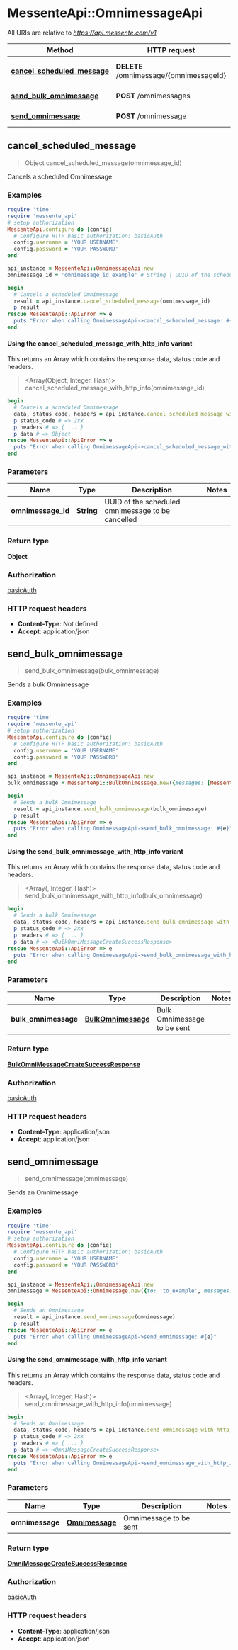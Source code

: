 # MessenteApi::OmnimessageApi

All URIs are relative to *https://api.messente.com/v1*

| Method | HTTP request | Description |
| ------ | ------------ | ----------- |
| [**cancel_scheduled_message**](OmnimessageApi.md#cancel_scheduled_message) | **DELETE** /omnimessage/{omnimessageId} | Cancels a scheduled Omnimessage |
| [**send_bulk_omnimessage**](OmnimessageApi.md#send_bulk_omnimessage) | **POST** /omnimessages | Sends a bulk Omnimessage |
| [**send_omnimessage**](OmnimessageApi.md#send_omnimessage) | **POST** /omnimessage | Sends an Omnimessage |


## cancel_scheduled_message

> Object cancel_scheduled_message(omnimessage_id)

Cancels a scheduled Omnimessage

### Examples

```ruby
require 'time'
require 'messente_api'
# setup authorization
MessenteApi.configure do |config|
  # Configure HTTP basic authorization: basicAuth
  config.username = 'YOUR USERNAME'
  config.password = 'YOUR PASSWORD'
end

api_instance = MessenteApi::OmnimessageApi.new
omnimessage_id = 'omnimessage_id_example' # String | UUID of the scheduled omnimessage to be cancelled

begin
  # Cancels a scheduled Omnimessage
  result = api_instance.cancel_scheduled_message(omnimessage_id)
  p result
rescue MessenteApi::ApiError => e
  puts "Error when calling OmnimessageApi->cancel_scheduled_message: #{e}"
end
```

#### Using the cancel_scheduled_message_with_http_info variant

This returns an Array which contains the response data, status code and headers.

> <Array(Object, Integer, Hash)> cancel_scheduled_message_with_http_info(omnimessage_id)

```ruby
begin
  # Cancels a scheduled Omnimessage
  data, status_code, headers = api_instance.cancel_scheduled_message_with_http_info(omnimessage_id)
  p status_code # => 2xx
  p headers # => { ... }
  p data # => Object
rescue MessenteApi::ApiError => e
  puts "Error when calling OmnimessageApi->cancel_scheduled_message_with_http_info: #{e}"
end
```

### Parameters

| Name | Type | Description | Notes |
| ---- | ---- | ----------- | ----- |
| **omnimessage_id** | **String** | UUID of the scheduled omnimessage to be cancelled |  |

### Return type

**Object**

### Authorization

[basicAuth](../README.md#basicAuth)

### HTTP request headers

- **Content-Type**: Not defined
- **Accept**: application/json


## send_bulk_omnimessage

> <BulkOmniMessageCreateSuccessResponse> send_bulk_omnimessage(bulk_omnimessage)

Sends a bulk Omnimessage

### Examples

```ruby
require 'time'
require 'messente_api'
# setup authorization
MessenteApi.configure do |config|
  # Configure HTTP basic authorization: basicAuth
  config.username = 'YOUR USERNAME'
  config.password = 'YOUR PASSWORD'
end

api_instance = MessenteApi::OmnimessageApi.new
bulk_omnimessage = MessenteApi::BulkOmnimessage.new({messages: [MessenteApi::Omnimessage.new({to: 'to_example', messages: [MessenteApi::SMS.new({text: 'Hello world!'})]})]}) # BulkOmnimessage | Bulk Omnimessage to be sent

begin
  # Sends a bulk Omnimessage
  result = api_instance.send_bulk_omnimessage(bulk_omnimessage)
  p result
rescue MessenteApi::ApiError => e
  puts "Error when calling OmnimessageApi->send_bulk_omnimessage: #{e}"
end
```

#### Using the send_bulk_omnimessage_with_http_info variant

This returns an Array which contains the response data, status code and headers.

> <Array(<BulkOmniMessageCreateSuccessResponse>, Integer, Hash)> send_bulk_omnimessage_with_http_info(bulk_omnimessage)

```ruby
begin
  # Sends a bulk Omnimessage
  data, status_code, headers = api_instance.send_bulk_omnimessage_with_http_info(bulk_omnimessage)
  p status_code # => 2xx
  p headers # => { ... }
  p data # => <BulkOmniMessageCreateSuccessResponse>
rescue MessenteApi::ApiError => e
  puts "Error when calling OmnimessageApi->send_bulk_omnimessage_with_http_info: #{e}"
end
```

### Parameters

| Name | Type | Description | Notes |
| ---- | ---- | ----------- | ----- |
| **bulk_omnimessage** | [**BulkOmnimessage**](BulkOmnimessage.md) | Bulk Omnimessage to be sent |  |

### Return type

[**BulkOmniMessageCreateSuccessResponse**](BulkOmniMessageCreateSuccessResponse.md)

### Authorization

[basicAuth](../README.md#basicAuth)

### HTTP request headers

- **Content-Type**: application/json
- **Accept**: application/json


## send_omnimessage

> <OmniMessageCreateSuccessResponse> send_omnimessage(omnimessage)

Sends an Omnimessage

### Examples

```ruby
require 'time'
require 'messente_api'
# setup authorization
MessenteApi.configure do |config|
  # Configure HTTP basic authorization: basicAuth
  config.username = 'YOUR USERNAME'
  config.password = 'YOUR PASSWORD'
end

api_instance = MessenteApi::OmnimessageApi.new
omnimessage = MessenteApi::Omnimessage.new({to: 'to_example', messages: [MessenteApi::SMS.new({text: 'Hello world!'})]}) # Omnimessage | Omnimessage to be sent

begin
  # Sends an Omnimessage
  result = api_instance.send_omnimessage(omnimessage)
  p result
rescue MessenteApi::ApiError => e
  puts "Error when calling OmnimessageApi->send_omnimessage: #{e}"
end
```

#### Using the send_omnimessage_with_http_info variant

This returns an Array which contains the response data, status code and headers.

> <Array(<OmniMessageCreateSuccessResponse>, Integer, Hash)> send_omnimessage_with_http_info(omnimessage)

```ruby
begin
  # Sends an Omnimessage
  data, status_code, headers = api_instance.send_omnimessage_with_http_info(omnimessage)
  p status_code # => 2xx
  p headers # => { ... }
  p data # => <OmniMessageCreateSuccessResponse>
rescue MessenteApi::ApiError => e
  puts "Error when calling OmnimessageApi->send_omnimessage_with_http_info: #{e}"
end
```

### Parameters

| Name | Type | Description | Notes |
| ---- | ---- | ----------- | ----- |
| **omnimessage** | [**Omnimessage**](Omnimessage.md) | Omnimessage to be sent |  |

### Return type

[**OmniMessageCreateSuccessResponse**](OmniMessageCreateSuccessResponse.md)

### Authorization

[basicAuth](../README.md#basicAuth)

### HTTP request headers

- **Content-Type**: application/json
- **Accept**: application/json

